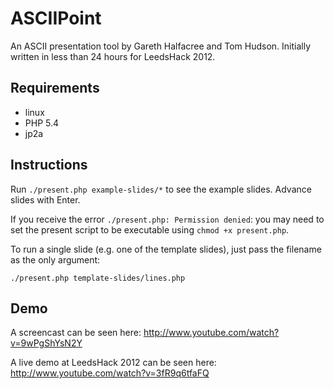 # ASCIIPoint

An ASCII presentation tool by Gareth Halfacree and Tom Hudson. 
Initially written in less than 24 hours for LeedsHack 2012.

## Requirements 
* linux
* PHP 5.4
* jp2a

## Instructions
Run `./present.php example-slides/*` to see the example slides. Advance slides with
Enter.

If you receive the error `./present.php: Permission denied`: you may need to set the present
script to be executable using `chmod +x present.php`.

To run a single slide (e.g. one of the template slides), just pass the filename as the only argument:

    ./present.php template-slides/lines.php 

## Demo
A screencast can be seen here: http://www.youtube.com/watch?v=9wPgShYsN2Y

A live demo at LeedsHack 2012 can be seen here: http://www.youtube.com/watch?v=3fR9q6tfaFQ
